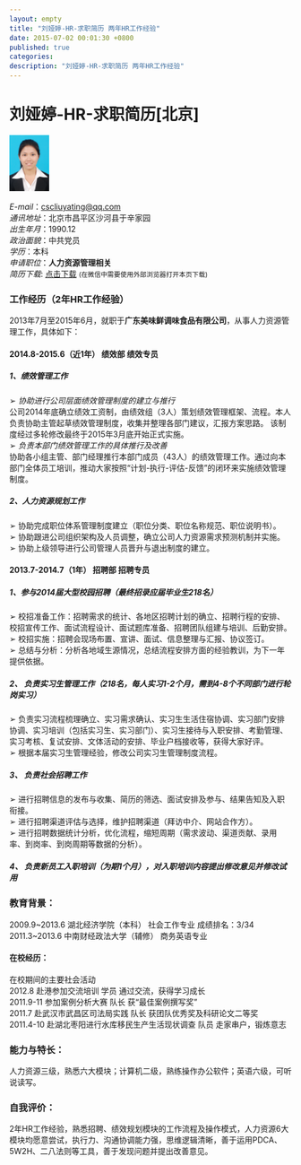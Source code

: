 ```yaml
---
layout: empty
title: "刘娅婷-HR-求职简历 两年HR工作经验"
date: 2015-07-02 00:01:30 +0800
published: true
categories: 
description: "刘娅婷-HR-求职简历 两年HR工作经验"
---
```

# 刘娅婷-HR-求职简历[北京]
<img height="100px" src="/images/lyt-avatar.jpg">

*E-mail*：cscliuyating@qq.com   
*通讯地址*：北京市昌平区沙河县于辛家园   
*出生年月*：1990.12     
*政治面貌*：中共党员    
*学历*：本科  
*申请职位*：<strong>人力资源管理相关</strong>  
*简历下载*:  [点击下载](/assets/liuyating-resume.pdf) <small>(在微信中需要使用外部浏览器打开本页下载)</small>
### 工作经历（2年HR工作经验）

2013年7月至2015年6月，就职于<strong>广东美味鲜调味食品有限公司</strong>，从事人力资源管理工作，具体如下：

#### 2014.8-2015.6（近1年）     绩效部                绩效专员

##### 1、绩效管理工作  
➢   *协助进行公司层面绩效管理制度的建立与推行*    
公司2014年底确立绩效工资制，由绩效组（3人）策划绩效管理框架、流程。本人负责协助主管起草绩效管理制度，收集并整理各部门建议，汇报方案思路。
该制度经过多轮修改最终于2015年3月底开始正式实施。  
➢   *负责本部门绩效管理工作的具体推行及改善*   
协助各小组主管、部门经理推行本部门成员（43人）的绩效管理工作。通过向本部门全体员工培训，推动大家按照“计划-执行-评估-反馈”的闭环来实施绩效管理制度。

##### 2、人力资源规划工作  
➢   协助完成职位体系管理制度建立（职位分类、职位名称规范、职位说明书）。  
➢   协助跟进公司组织架构及人员调整，确立公司人力资源需求预测机制并实施。  
➢   协助上级领导进行公司管理人员晋升与退出制度的建立。

#### 2013.7-2014.7（1年）         招聘部                招聘专员
##### 1、参与2014届大型校园招聘（最终招录应届毕业生218名）  
➢   校招准备工作：招聘需求的统计、各地区招聘计划的确立、招聘行程的安排、校招宣传工作、面试流程设计、面试题库准备、招聘团队组建与培训、后勤安排。  
➢   校招实施：招聘会现场布置、宣讲、面试、信息整理与汇报、协议签订。  
➢   总结与分析：分析各地域生源情况，总结流程安排方面的经验教训，为下一年提供依据。  

##### 2、 负责实习生管理工作（218名，每人实习1-2个月，需到4-8个不同部门进行轮岗实习）    
➢   负责实习流程梳理确立、实习需求确认、实习生生活住宿协调、实习部门安排协调、实习培训（包括实习生、实习部门）、实习生接待与入职安排、考勤管理、实习考核、复试安排、文体活动的安排、毕业户档接收等，获得大家好评。   
➢   根据本届实习生管理经验，修改公司实习生管理制度流程。

##### 3、 负责社会招聘工作  
➢   进行招聘信息的发布与收集、简历的筛选、面试安排及参与、结果告知及入职衔接。  
➢   进行招聘渠道评估与选择，维护招聘渠道（拜访中介、网站合作方）。  
➢   进行招聘数据统计分析，优化流程，缩短周期（需求波动、渠道贡献、录用率、到岗率、到岗周期等数据的分析）。  

##### 4、 负责新员工入职培训（为期1个月），对入职培训内容提出修改意见并修改试用

### 教育背景：                                                 
2009.9~2013.6     湖北经济学院（本科）        社会工作专业      成绩排名：3/34  
2011.3~2013.6     中南财经政法大学（辅修）    商务英语专业  
#### 在校经历：                                                 
在校期间的主要社会活动    
2012.8     赴港参加交流培训                           学员      通过交流，获得学习成长  
2011.9-11  参加案例分析大赛                           队长      获“最佳案例撰写奖”  
2011.7     赴武汉市武昌区司法局实践                   队长      获团队优秀奖及科研论文二等奖  
2011.4-10  赴湖北枣阳进行水库移民生产生活现状调查     队员      走家串户，锻炼意志  

### 能力与特长：
人力资源三级，熟悉六大模块；计算机二级，熟练操作办公软件；英语六级，可听说读写。                                                                                                                                          
### 自我评价：
2年HR工作经验，熟悉招聘、绩效规划模块的工作流程及操作模式，人力资源6大模块均愿意尝试，执行力、沟通协调能力强，思维逻辑清晰，善于运用PDCA、5W2H、二八法则等工具，善于发现问题并提出改善意见。                                

